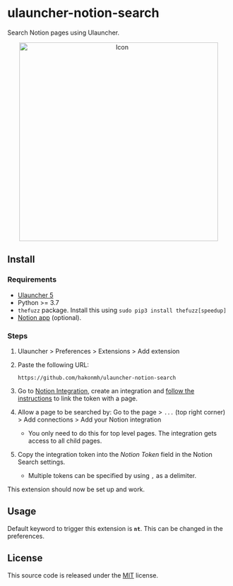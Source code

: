 # ulauncher-notion-search

Search Notion pages using Ulauncher.

<p align="center">
  <img style="width: 450px" src="images/notion-search.png" alt="Icon" />
</p>

## Install

### Requirements

- [Ulauncher 5](https://ulauncher.io/)
- Python >= 3.7
- `thefuzz` package. Install this using `sudo pip3 install thefuzz[speedup]`
- [Notion app](https://github.com/notion-enhancer/notion-repackaged) (optional).

### Steps

1. Ulauncher > Preferences > Extensions > Add extension

2. Paste the following URL:

    ```
    https://github.com/hakonmh/ulauncher-notion-search
    ```

3. Go to [Notion Integration](https://www.notion.so/my-integrations), create an integration and [follow the instructions](https://developers.notion.com/docs/getting-started#getting-started) to link the token with a page.

4. Allow a page to be searched by: Go to the page > `...` (top right corner) > Add connections > Add your Notion integration

    - You only need to do this for top level pages. The integration gets access to all child pages.

5. Copy the integration token into the *Notion Token* field in the Notion Search settings.

    - Multiple tokens can be specified by using `,` as a delimiter.

This extension should now be set up and work.

## Usage

Default keyword to trigger this extension is **`nt`**. This can be changed in the preferences.

## License

This source code is released under the [MIT](LICENSE) license.
